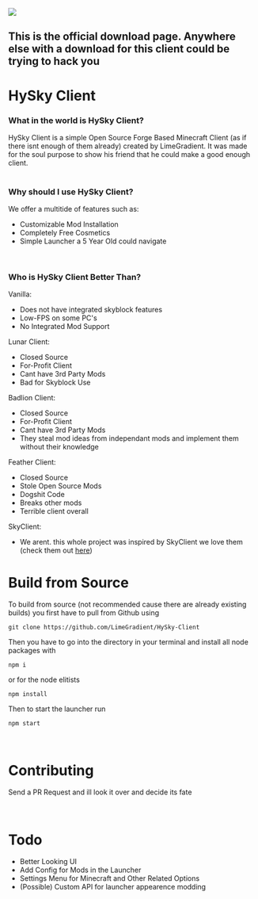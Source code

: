 [![](https://dcbadge.vercel.app/api/server/qNRvgqsBwU)](https://discord.gg/qNRvgqsBwU)

## This is the official download page. Anywhere else with a download for this client could be trying to hack you

# HySky Client
<h3 style="font-weight: bold;">What in the world is HySky Client?</h3>
HySky Client is a simple Open Source Forge Based Minecraft Client (as if there isnt enough of them already) created by LimeGradient. It was made for the soul purpose to show his friend that he could make a good enough client. 
<br>
<br>
<h3 style="font-weight: bold;">Why should I use HySky Client?</h3>
We offer a multitide of features such as:
<ul>
<li>Customizable Mod Installation</li>
<li>Completely Free Cosmetics</li>
<li>Simple Launcher a 5 Year Old could navigate</li>
</ul>
<br>
<h3 style="font-weight: bold;">Who is HySky Client Better Than?</h3>
Vanilla:
<ul>
<li>Does not have integrated skyblock features</li>
<li>Low-FPS on some PC's</li>
<li>No Integrated Mod Support</li>
</ul>
Lunar Client:
<ul>
<li>Closed Source</li>
<li>For-Profit Client</li>
<li>Cant have 3rd Party Mods</li>
<li>Bad for Skyblock Use</li>
</ul>
Badlion Client:
<ul>
<li>Closed Source</li>
<li>For-Profit Client</li>
<li>Cant have 3rd Party Mods</li>
<li>They steal mod ideas from independant mods and implement them without their knowledge</li>
</ul>
Feather Client:
<ul>
<li>Closed Source</li>
<li>Stole Open Source Mods</li>
<li>Dogshit Code</li>
<li>Breaks other mods</li>
<li>Terrible client overall</li>
</ul>
SkyClient:
<ul>
<li>We arent. this whole project was inspired by SkyClient we love them (check them out <a href="https://skyclient.co/">here</a>)</li>
</ul>

# Build from Source
To build from source (not recommended cause there are already existing builds) you first have to pull from Github using
```
git clone https://github.com/LimeGradient/HySky-Client
```

Then you have to go into the directory in your terminal and install all node packages with
```
npm i
```
or for the node elitists
```
npm install
```
Then to start the launcher run
```
npm start
```

<br>

# Contributing
Send a PR Request and ill look it over and decide its fate

<br>

# Todo
<ul>
<li>Better Looking UI</li>
<li>Add Config for Mods in the Launcher</li>
<li>Settings Menu for Minecraft and Other Related Options</li>
<li>(Possible) Custom API for launcher appearence modding</li>
</ul>
